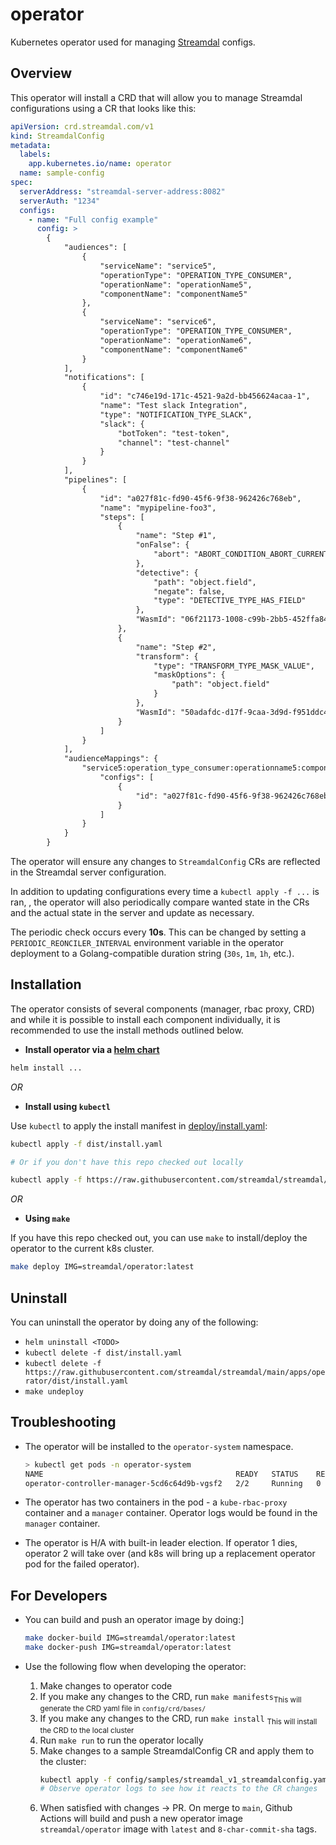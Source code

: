 operator
=======
Kubernetes operator used for managing [Streamdal](https://streamdal.com/) configs.

## Overview
This operator will install a CRD that will allow you to manage Streamdal configurations
using a CR that looks like this:

```yaml
apiVersion: crd.streamdal.com/v1
kind: StreamdalConfig
metadata:
  labels:
    app.kubernetes.io/name: operator
  name: sample-config
spec:
  serverAddress: "streamdal-server-address:8082"
  serverAuth: "1234"
  configs:
    - name: "Full config example"
      config: >
        {
            "audiences": [
                {
                    "serviceName": "service5",
                    "operationType": "OPERATION_TYPE_CONSUMER",
                    "operationName": "operationName5",
                    "componentName": "componentName5"
                },
                {
                    "serviceName": "service6",
                    "operationType": "OPERATION_TYPE_CONSUMER",
                    "operationName": "operationName6",
                    "componentName": "componentName6"
                }
            ],
            "notifications": [
                {
                    "id": "c746e19d-171c-4521-9a2d-bb456624acaa-1",
                    "name": "Test slack Integration",
                    "type": "NOTIFICATION_TYPE_SLACK",
                    "slack": {
                        "botToken": "test-token",
                        "channel": "test-channel"
                    }
                }
            ],
            "pipelines": [
                {
                    "id": "a027f81c-fd90-45f6-9f38-962426c768eb",
                    "name": "mypipeline-foo3",
                    "steps": [
                        {
                            "name": "Step #1",
                            "onFalse": {
                                "abort": "ABORT_CONDITION_ABORT_CURRENT"
                            },
                            "detective": {
                                "path": "object.field",
                                "negate": false,
                                "type": "DETECTIVE_TYPE_HAS_FIELD"
                            },
                            "WasmId": "06f21173-1008-c99b-2bb5-452ffa84b3d5"
                        },
                        {
                            "name": "Step #2",
                            "transform": {
                                "type": "TRANSFORM_TYPE_MASK_VALUE",
                                "maskOptions": {
                                    "path": "object.field"
                                }
                            },
                            "WasmId": "50adafdc-d17f-9caa-3d9d-f951ddc42819"
                        }
                    ]
                }
            ],
            "audienceMappings": {
                "service5:operation_type_consumer:operationname5:componentname5": {
                    "configs": [
                        {
                            "id": "a027f81c-fd90-45f6-9f38-962426c768eb"
                        }
                    ]
                }
            }
        }
```

The operator will ensure any changes to `StreamdalConfig` CRs are reflected in 
the Streamdal server configuration.

In addition to updating configurations every time a `kubectl apply -f ...` is ran,
, the operator will also periodically compare wanted state in the CRs and the 
actual state in the server and update as necessary.

The periodic check occurs every **10s**. This can be changed by setting a
`PERIODIC_REONCILER_INTERVAL` environment variable in the operator deployment
to a Golang-compatible duration string (`30s`, `1m`, `1h`, etc.).

## Installation

The operator consists of several components (manager, rbac proxy, CRD) and while
it is possible to install each component individually, it is recommended to use
the install methods outlined below.

* **Install operator via a [helm chart](https://helm.sh)**

```bash
helm install ...
```

_OR_

* **Install using `kubectl`**

Use `kubectl` to apply the install manifest in [deploy/install.yaml](dist/install.yaml):

```bash
kubectl apply -f dist/install.yaml

# Or if you don't have this repo checked out locally

kubectl apply -f https://raw.githubusercontent.com/streamdal/streamdal/main/apps/operator/dist/install.yaml
``` 

_OR_

* **Using `make`**

If you have this repo checked out, you can use `make` to install/deploy the
operator to the current k8s cluster. 

```bash
make deploy IMG=streamdal/operator:latest
```

## Uninstall
You can uninstall the operator by doing any of the following:

* `helm uninstall <TODO>`
* `kubectl delete -f dist/install.yaml`
* `kubectl delete -f https://raw.githubusercontent.com/streamdal/streamdal/main/apps/operator/dist/install.yaml`
* `make undeploy`

## Troubleshooting

- The operator will be installed to the `operator-system` namespace.
    ```bash
    > kubectl get pods -n operator-system
    NAME                                           READY   STATUS    RESTARTS   AGE
    operator-controller-manager-5cd6c64d9b-vgsf2   2/2     Running   0          87s
    ```

- The operator has two containers in the pod - a `kube-rbac-proxy` container and a
`manager` container. Operator logs would be found in the `manager` container.

- The operator is H/A with built-in leader election. If operator 1 dies,
operator 2 will take over (and k8s will bring up a replacement operator pod for
the failed operator).

## For Developers

* You can build and push an operator image by doing:]
    ```bash
    make docker-build IMG=streamdal/operator:latest
    make docker-push IMG=streamdal/operator:latest
    ```

* Use the following flow when developing the operator:
    1. Make changes to operator code
    1. If you make any changes to the CRD, run `make manifests`<sub>This will
        generate the CRD yaml file in `config/crd/bases/`</sub>
    1. If you make any changes to the CRD, run `make install` <sub>This will
       install the CRD to the local cluster</sub>
    1. Run `make run` to run the operator locally
    1. Make changes to a sample StreamdalConfig CR and apply them to the cluster:
        ```bash
        kubectl apply -f config/samples/streamdal_v1_streamdalconfig.yaml
        # Observe operator logs to see how it reacts to the CR changes
        ```
    1. When satisfied with changes -> PR. On merge to `main`, Github Actions will
       build and push a new operator image `streamdal/operator` image with 
       `latest` and `8-char-commit-sha` tags.
